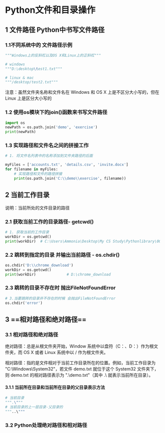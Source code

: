 # Python文件和目录操作

## 1 文件路径 Python中书写文件路径

### 1.1不同系统中的 文件路径示例

```python
"""Windows上的反斜杠以及OS X和Linux上的正斜杠"""

# windows 
"""D:\desktop\test1.txt"""

# linux & mac
"""/desktop/test2.txt"""
```

注意：虽然文件夹名称和文件名在 Windows 和 OS X 上是不区分大小写的，但在 Linux 上是区分大小写的

### 1.2 使用os模块下的join()函数来书写文件路径

```python
import os
newPath = os.path.join('demo', 'exercise')
print(newPath)
```

### 1.3  实现路径和文件名之间的拼接工作

```python
# 1. 将文件名列表中的名称添加到文件夹路径的后面

myFiles = ['accounts.txt', 'details.csv', 'invite.docx']
for filename in myFiles:
    # 实现路径和文件的路径拼接
    print(os.path.join('C:\\demo\\exercise', filename))
```

## 2 当前工作目录

说明：当前所处的文件目录的路径

### 2.1 获取当前工作的目录路径- getcwd()

```python
# 1. 获取当前的工作目录
workDir = os.getcwd()
print(workDir)  # C:\Users\Ammonia\Desktop\My CS Study\Pythonlibrary\005 文件及目录操作
```

### 2.2 跳转到指定的目录 并输出当前路径 - os.chdir()

```python
os.chdir('D:\\chrome_download')
workDir = os.getcwd()
print(workDir)              # D:\chrome_download
```

### 2.3 跳转的目录不存在时 抛出FileNotFoundError

```python
# 3.当要跳转的目录并不存在的时候 会抛出FileNotFoundError
os.chdir('error')
```

## 3 ==相对路径和绝对路径==

### 3.1 相对路径和绝对路径

绝对路径：总是从根文件夹开始，Window 系统中以盘符（C：、D：）作为根文件夹，而 OS X 或者 Linux 系统中以 / 作为根文件夹。

相对路径：指的是文件相对于当前工作目录所在的位置。例如，当前工作目录为 "C:\Windows\System32"，若文件 demo.txt 就位于这个 System32 文件夹下，则 demo.txt 的相对路径表示为 ".\demo.txt"（其中 .\ 就表示当前所在目录）。

#### 3.1.1 当前所在目录和当前所在目录的父目录表示方法

```python
# 当前目录
""".\"""
# 当前目录的上一层目录-父目录的
"""..\"""
```



### 3.2 Python处理绝对路径和相对路径